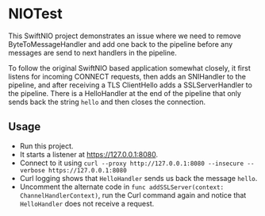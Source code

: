 # NIOTest

This SwiftNIO project demonstrates an issue where we need to remove ByteToMessageHandler<HTTPRequestDecoder> and add one back to the pipeline before any messages are send to next handlers in the pipeline.

To follow the original SwiftNIO based application somewhat closely, it first listens for incoming CONNECT requests, then adds an SNIHandler to the pipeline, and after receiving a TLS ClientHello adds a SSLServerHandler to the pipeline. There is a HelloHandler at the end of the pipeline that only sends back the string `hello` and then closes the connection.

## Usage

- Run this project.
- It starts a listener at https://127.0.0.1:8080.
- Connect to it using `curl --proxy http://127.0.0.1:8080 --insecure --verbose https://127.0.0.1:8080`  
- Curl logging shows that `HelloHandler` sends us back the message `hello`.
- Uncomment the alternate code in `func addSSLServer(context: ChannelHandlerContext)`, run the Curl command again and notice that `HelloHandler` does not receive a request. 
